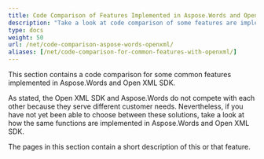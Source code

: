 ```yaml
---
title: Code Comparison of Features Implemented in Aspose.Words and Open XML SDK
description: "Take a look at code comparison of some features are implemented in Aspose.Words for .NET and Open XML SDK."
type: docs
weight: 50
url: /net/code-comparison-aspose-words-openxml/
aliases: [/net/code-comparison-for-common-features-with-openxml/]
---
```


This section contains a code comparison for some common features implemented in Aspose.Words and Open XML SDK.

As stated, the Open XML SDK and Aspose.Words do not compete with each other because they serve different customer needs. Nevertheless, if you have not yet been able to choose between these solutions, take a look at how the same functions are implemented in Aspose.Words and Open XML SDK.

The pages in this section contain a short description of this or that feature.